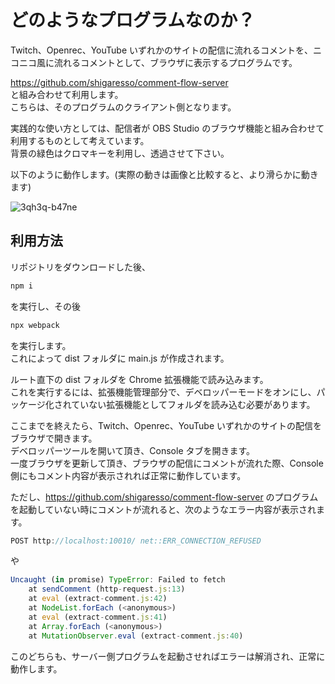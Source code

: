 # どのようなプログラムなのか？

Twitch、Openrec、YouTube いずれかのサイトの配信に流れるコメントを、ニコニコ風に流れるコメントとして、ブラウザに表示するプログラムです。  

https://github.com/shigaresso/comment-flow-server  
と組み合わせて利用します。  
こちらは、そのプログラムのクライアント側となります。  

実践的な使い方としては、配信者が OBS Studio のブラウザ機能と組み合わせて利用するものとして考えています。  
背景の緑色はクロマキーを利用し、透過させて下さい。  

以下のように動作します。(実際の動きは画像と比較すると、より滑らかに動きます)  

![3qh3q-b47ne](https://user-images.githubusercontent.com/70837100/147489704-0f082eb9-d88d-4cb5-918e-85063773064d.gif)  

## 利用方法  

リポジトリをダウンロードした後、  

```zsh
npm i
```

を実行し、その後  

```zsh
npx webpack
```

を実行します。  
これによって dist フォルダに main.js が作成されます。  

ルート直下の dist フォルダを Chrome 拡張機能で読み込みます。  
これを実行するには、拡張機能管理部分で、デベロッパーモードをオンにし、パッケージ化されていない拡張機能としてフォルダを読み込む必要があります。  

ここまでを終えたら、Twitch、Openrec、YouTube いずれかのサイトの配信をブラウザで開きます。  
デベロッパーツールを開いて頂き、Console タブを開きます。  
一度ブラウザを更新して頂き、ブラウザの配信にコメントが流れた際、Console 側にもコメント内容が表示されれば正常に動作しています。  

ただし、https://github.com/shigaresso/comment-flow-server のプログラムを起動していない時にコメントが流れると、次のようなエラー内容が表示されます。  

```js
POST http://localhost:10010/ net::ERR_CONNECTION_REFUSED
```

や  

```js
Uncaught (in promise) TypeError: Failed to fetch
    at sendComment (http-request.js:13)
    at eval (extract-comment.js:42)
    at NodeList.forEach (<anonymous>)
    at eval (extract-comment.js:41)
    at Array.forEach (<anonymous>)
    at MutationObserver.eval (extract-comment.js:40)
```

このどちらも、サーバー側プログラムを起動させればエラーは解消され、正常に動作します。  